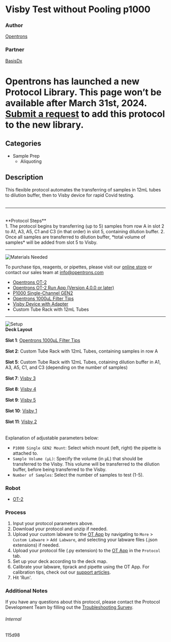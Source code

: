 # Visby Test without Pooling p1000

### Author
[Opentrons](https://opentrons.com/)

### Partner
[BasisDx](https://www.basisdx.org/)


# Opentrons has launched a new Protocol Library. This page won’t be available after March 31st, 2024. [Submit a request](https://docs.google.com/forms/d/e/1FAIpQLSdYYp9QCKow4nn0KlCVsMS3HX0eJ0N9O7-erajKvcpT0lWbSg/viewform) to add this protocol to the new library.

## Categories
* Sample Prep
	* Aliquoting

## Description
This flexible protocol automates the transferring of samples in 12mL tubes to dilution buffer, then to Visby device for rapid Covid testing.</br>
</br>

---
</br>
**Protocol Steps**</br>
1. The protocol begins by transferring (up to 5) samples from row A in slot 2 to A1, A3, A5, C1 and C3 (in that order) in slot 5, containing dilution buffer.
2. Once all samples are transferred to dilution buffer, *total volume of samples* will be added from slot 5 to Visby.

---
![Materials Needed](https://s3.amazonaws.com/opentrons-protocol-library-website/custom-README-images/001-General+Headings/materials.png)

To purchase tips, reagents, or pipettes, please visit our [online store](https://shop.opentrons.com/) or contact our sales team at [info@opentrons.com](mailto:info@opentrons.com)

* [Opentrons OT-2](https://shop.opentrons.com/collections/ot-2-robot/products/ot-2)
* [Opentrons OT-2 Run App (Version 4.0.0 or later)](https://opentrons.com/ot-app/)
* [P1000 Single-Channel GEN2](https://shop.opentrons.com/collections/ot-2-pipettes/products/single-channel-electronic-pipette)
* [Opentrons 1000µL Filter Tips](https://shop.opentrons.com/collections/opentrons-tips/products/opentrons-1000ul-filter-tips)
* [Visby Device with Adapter](https://www.visbymedical.com/covid-19-test/)
* Custom Tube Rack with 12mL Tubes

---
![Setup](https://s3.amazonaws.com/opentrons-protocol-library-website/custom-README-images/001-General+Headings/Setup.png)
</br>
**Deck Layout**</br>
</br>
**Slot 1**: [Opentrons 1000µL Filter Tips](https://shop.opentrons.com/collections/opentrons-tips/products/opentrons-1000ul-filter-tips)</br>
</br>
**Slot 2**: Custom Tube Rack with 12mL Tubes, containing samples in row A</br>
</br>
**Slot 5**: Custom Tube Rack with 12mL Tubes, cotaining dilution buffer in A1, A3, A5, C1, and C3 (depending on the number of samples)</br>
</br>
**Slot 7**: [Visby 3](https://www.visbymedical.com/covid-19-test/)</br>
</br>
**Slot 8**: [Visby 4](https://www.visbymedical.com/covid-19-test/)</br>
</br>
**Slot 9**: [Visby 5](https://www.visbymedical.com/covid-19-test/)</br>
</br>
**Slot 10**: [Visby 1](https://www.visbymedical.com/covid-19-test/)</br>
</br>
**Slot 11**: [Visby 2](https://www.visbymedical.com/covid-19-test/)</br>
</br>
</br>
Explanation of adjustable parameters below:
* `P1000 Single GEN2 Mount`: Select which mount (left, right) the pipette is attached to.
* `Sample Volume (µL)`: Specify the volume (in µL) that should be transferred to the Visby. This volume will be transferred to the dilution buffer, before being transferred to the Visby.
* `Number of Samples`: Select the number of samples to test (1-5).


### Robot
* [OT-2](https://opentrons.com/ot-2)

### Process
1. Input your protocol parameters above.
2. Download your protocol and unzip if needed.
3. Upload your custom labware to the [OT App](https://opentrons.com/ot-app) by navigating to `More` > `Custom Labware` > `Add Labware`, and selecting your labware files (.json extensions) if needed.
4. Upload your protocol file (.py extension) to the [OT App](https://opentrons.com/ot-app) in the `Protocol` tab.
5. Set up your deck according to the deck map.
6. Calibrate your labware, tiprack and pipette using the OT App. For calibration tips, check out our [support articles](https://support.opentrons.com/en/collections/1559720-guide-for-getting-started-with-the-ot-2).
7. Hit 'Run'.

### Additional Notes
If you have any questions about this protocol, please contact the Protocol Development Team by filling out the [Troubleshooting Survey](https://protocol-troubleshooting.paperform.co/).

###### Internal
115d98

